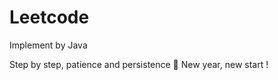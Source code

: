 # Leetcode

Implement by Java

Step by step, patience and persistence  :rose:  New year, new start !
